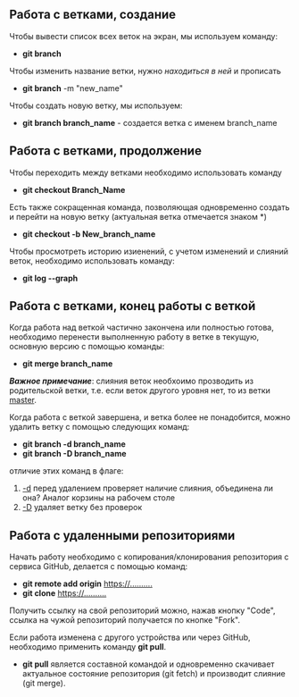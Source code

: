 ## Работа с ветками, создание

Чтобы вывести список всех веток на экран, мы используем команду:
+ **git branch**

Чтобы изменить название ветки, нужно _находиться в ней_ и прописать 
- **git branch** -m "new_name"

Чтобы создать новую ветку, мы используем:
+ **git branch branch_name** - создается ветка с именем branch_name

## Работа с ветками, продолжение

Чтобы переходить между ветками необходимо использовать команду 
+ **git checkout Branch_Name**

Есть также сокращенная команда, позволяющая одновременно создать и перейти на новую ветку (актуальная ветка отмечается знаком *)
- **git checkout -b New_branch_name**

Чтобы просмотреть историю изиенений, с учетом изменений и слияний веток, необходимо использовать команду:
+ **git log --graph**

## Работа с ветками, конец работы с веткой

Когда работа над веткой частично закончена или полностью готова, необходимо перенести выполненную работу в ветке в текущую, основную версию с помощью команды:
+ **git merge branch_name**

***Важное примечание***: слияния веток необхоимо прозводить из родительской ветки, т.е. если веток другого уровня нет, то из ветки <ins>master</ins>. 

Когда работа с веткой завершена, и ветка более не понадобится, можно удалить ветку с помощью следующих команд:

+ **git branch -d branch_name**
+ **git branch -D branch_name**

отличие этих команд в флаге: 
1. <ins>-d</ins> перед удалением проверяет наличие слияния, объединена ли она? Аналог корзины на рабочем столе
2. <ins>-D</ins> удаляет ветку без проверок

## Работа с удаленными репозиториями
Начать работу необходимо с копирования/клонирования репозитория с сервиса GitHub, делается с помощью команд:

* **git remote add origin** <https://..........>
* **git clone** <https://..........>

Получить ссылку на свой репозиторий можно, нажав кнопку "Code", ссылка на чужой репозиторий получается по кнопке "Fork".

Если работа изменена с другого устройства или через GitHub, необходимо применить команду **git pull**.
* **git pull** является составной командой и одновременно скачивает актуальное состояние репозитория (git fetch) и производит слияние (git merge).











 
